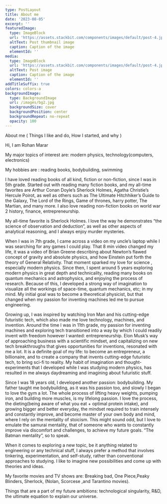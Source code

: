 ```yaml
---
type: PostLayout
title: About me
date: '2023-08-05'
excerpt: ''
featuredImage:
  type: ImageBlock
  url: 'https://assets.stackbit.com/components/images/default/post-4.jpeg'
  altText: Post thumbnail image
  caption: Caption of the image
  elementId: ''
media:
  type: ImageBlock
  url: 'https://assets.stackbit.com/components/images/default/post-4.jpeg'
  altText: Post image
  caption: Caption of the image
  elementId: ''
addTitleSuffix: true
colors: colors-a
backgroundImage:
  type: BackgroundImage
  url: /images/bg2.jpg
  backgroundSize: cover
  backgroundPosition: center
  backgroundRepeat: no-repeat
  opacity: 100
---
```

About me ( Things I like and do, How I started, and why )

Hi, I am Rohan Marar

My major topics of interest are: modern physics, technology(computers, electronics)

My hobbies are : reading books, bodybuilding, swimming

I have loved reading books of all kind, fiction or non-fiction, since I was in 5th grade. Started out with reading many fiction books, and my all-time favorites are Arthur Conan Doyle’s Sherlock Holmes, Agatha Christie’s Hercule Poirot, as well as others such as The Ultimate Hitchhiker’s Guide to the Galaxy, The Lord of the Rings, Game of thrones, harry potter, The Martian, and many more. I also love reading non-fiction books on world war 2 history, finance, entrepreneurship.

My all-time favorite is Sherlock Holmes. I love the way he demonstrates “the science of observation and deduction”, as well as other aspects of analytical reasoning, and I always enjoy murder mysteries.

When I was in 7th grade, I came across a video on my uncle’s laptop while I was searching for any games I could play. That 8 min video changed my life, it was a video of Brian Greene describing about Newton’s flawed concept of gravity and absolute physics, and how Einstein put forth the theory of General Relativity. That moment sparked my love for science , especially modern physics. Since then, I spent around 5 years exploring modern physics in great depth and technicality, reading many books on quantum mechanics and astrophysics, and enjoying the process of research. Because of this, I developed a strong way of imagination to visualize all the workings of space-time, quantum mechanics, etc; in my mind. My initial goal was to become a theoretical physicist, but that changed when my passion for inventing machines led me to pursue engineering.

Growing up, I was inspired by watching Iron Man and his cutting-edge futuristic tech, which also made me love technology, machines, and invention. Around the time I was in 11th grade, my passion for inventing machines and exploring tech transitioned into a way by which I could readily invent with freedom however I wanted: entrepreneurship. Elon Musk’s way of approaching business with a scientific mindset, and capitalizing on new tech breakthroughs that gives opportunities for inventions, resonated with me a lot. It is a definite goal of my life: to become an entrepreneur, a billionaire, and to create a company that invents cutting-edge futuristic tech, to bring sci-fi to reality. My habit of imagination and thought-experiments that I developed while I was studying modern physics, has resulted in me always daydreaming and imagining about futuristic stuff.

Since I was 18 years old, I developed another passion: bodybuilding. My father taught me bodybuilding, as it was his passion too, and slowly I began to love the gym a lot. The whole process of lifting heavy weights, pumping iron, and building more muscles, is my lifelong passion. I love the process, the dieting(being aware of what you eat + optimal protein intake), and growing bigger and better everyday, the mindset required to train intensely and constantly improve, and become master of your own body and mind, where I rely on the mentality of stoicism. This might sound odd, but I love to emulate the samurai mentality, that of someone who wants to constantly improve via discomfort and challenges, to achieve my future goals. “The Batman mentality”, so to speak.

When it comes to exploring a new topic, be it anything related to engineering or any technical stuff, I always prefer a method that involves tinkering, experimentation, and self-study, rather than conventional approaches to studying. I like to imagine new possibilities and come up with theories and ideas.

My favorite movies and TV shows are: Breaking bad, One Piece,Peaky Blinders, Sherlock, (Nolan, Scorcese ,and Tarantino movies).

Things that are a part of my future ambitions: technological singularity, R\&D, the ultimate equation to explain our universe.
